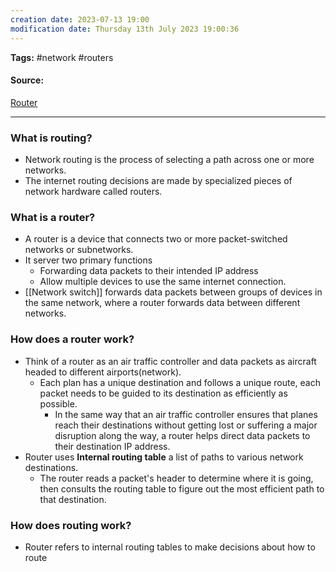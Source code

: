 ```yaml
---
creation date: 2023-07-13 19:00
modification date: Thursday 13th July 2023 19:00:36
---
```


**Tags:** #network #routers

#### Source:
[Router](https://www.cloudflare.com/learning/network-layer/what-is-routing/)

--------------------------------------

### What is routing?

* Network routing is the process of selecting a path across one or more networks.
* The internet routing decisions are made by specialized pieces of network hardware called routers.

### What is a router? [](https://www.cloudflare.com/learning/network-layer/what-is-a-router/)

* A router is a device that connects two or more packet-switched networks or subnetworks.
* It server two primary functions
	* Forwarding data packets to their intended IP address
	* Allow multiple devices to use the same internet connection.
* [[Network switch]] forwards data packets between groups of devices in the same network, where a router forwards data between different networks.

### How does a router work?

* Think of a router as an air traffic controller and data packets as aircraft headed to different airports(network).
	* Each plan has a unique destination and follows a unique route, each packet needs to be guided to its destination as efficiently as possible.
		* In the same way that an air traffic controller ensures that planes reach their destinations without getting lost or suffering a major disruption along the way, a router helps direct data packets to their destination IP address.
* Router uses **Internal routing table** a list of paths to various network destinations.
	* The router reads a packet's header to determine where it is going, then consults the routing table to figure out the most efficient path to that destination.

### How does routing work?

* Router refers to internal routing tables to make decisions about how to route